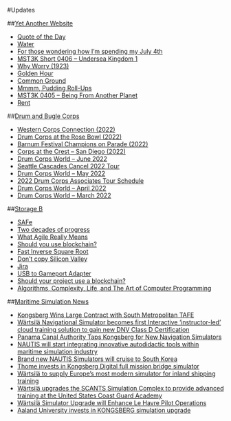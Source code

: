 #Updates

##[Yet Another Website](https://www.amon-hen.com)
- [Quote of the Day](https://www.amon-hen.com/computing/internet/www/435)
- [Water](https://www.amon-hen.com/science/29120)
- [For those wondering how I’m spending my July 4th](https://www.amon-hen.com/music/drum-and-bugle-corps/29114)
- [MST3K Short 0406 – Undersea Kingdom 1](https://www.amon-hen.com/television/9714)
- [Why Worry (1923)](https://www.amon-hen.com/humor/29095)
- [Golden Hour](https://www.amon-hen.com/music/29074)
- [Common Ground](https://www.amon-hen.com/politics/29093)
- [Mmmm, Pudding Roll-Ups](https://www.amon-hen.com/food/29083)
- [MST3K 0405 – Being From Another Planet](https://www.amon-hen.com/television/9736)
- [Rent](https://www.amon-hen.com/politics/29090)


##[Drum and Bugle Corps](https://www.drum-corps.net)
- [Western Corps Connection (2022)](https://www.drum-corps.net/scores/dci/1373)
- [Drum Corps at the Rose Bowl (2022)](https://www.drum-corps.net/scores/dci/1368)
- [Barnum Festival Champions on Parade (2022)](https://www.drum-corps.net/scores/dca/1366)
- [Corps at the Crest – San Diego (2022)](https://www.drum-corps.net/scores/dci/1364)
- [Drum Corps World – June 2022](https://www.drum-corps.net/news/1355)
- [Seattle Cascades Cancel 2022 Tour](https://www.drum-corps.net/news/1344)
- [Drum Corps World – May 2022](https://www.drum-corps.net/news/1341)
- [2022 Drum Corps Associates Tour Schedule](https://www.drum-corps.net/news/1327)
- [Drum Corps World – April 2022](https://www.drum-corps.net/news/1320)
- [Drum Corps World – March 2022](https://www.drum-corps.net/news/1312)


##[Storage B](https://www.storage-b.com)
- [SAFe](https://www.storage-b.com/humor/790)
- [Two decades of progress](https://www.storage-b.com/humor/779)
- [What Agile Really Means](https://www.storage-b.com/miscellaneous/760)
- [Should you use blockchain?](https://www.storage-b.com/humor/726)
- [Fast Inverse Square Root](https://www.storage-b.com/math-numerical-analysis/718)
- [Don’t copy Silicon Valley](https://www.storage-b.com/miscellaneous/711)
- [Jira](https://www.storage-b.com/humor/695)
- [USB to Gameport  Adapter](https://www.storage-b.com/retrocomputing/680)
- [Should your project use a blockchain?](https://www.storage-b.com/humor/675)
- [Algorithms, Complexity, Life, and The Art of Computer Programming](https://www.storage-b.com/miscellaneous/670)


##[Maritime Simulation News](https://www.mar-sim.com)
- [Kongsberg Wins Large Contract with South Metropolitan TAFE](https://www.mar-sim.com/news/904)
- [Wärtsilä Navigational Simulator becomes first Interactive ‘instructor-led’ cloud training solution to gain new DNV Class D Certification](https://www.mar-sim.com/news/888)
- [Panama Canal Authority Taps Kongsberg for New Navigation Simulators](https://www.mar-sim.com/news/882)
- [NAUTIS will start integrating innovative autodidactic tools within maritime simulation industry](https://www.mar-sim.com/news/877)
- [Brand new NAUTIS Simulators will cruise to South Korea](https://www.mar-sim.com/news/866)
- [Thome invests in Kongsberg Digital full mission bridge simulator](https://www.mar-sim.com/news/857)
- [Wärtsilä to supply Europe’s most modern simulator for inland shipping training](https://www.mar-sim.com/news/846)
- [Wärtsilä upgrades the SCANTS Simulation Complex to provide advanced training at the United States Coast Guard Academy](https://www.mar-sim.com/news/838)
- [Wärtsilä Simulator Upgrade will Enhance Le Havre Pilot Operations](https://www.mar-sim.com/news/835)
- [Aaland University invests in KONGSBERG simulation upgrade](https://www.mar-sim.com/news/831)


